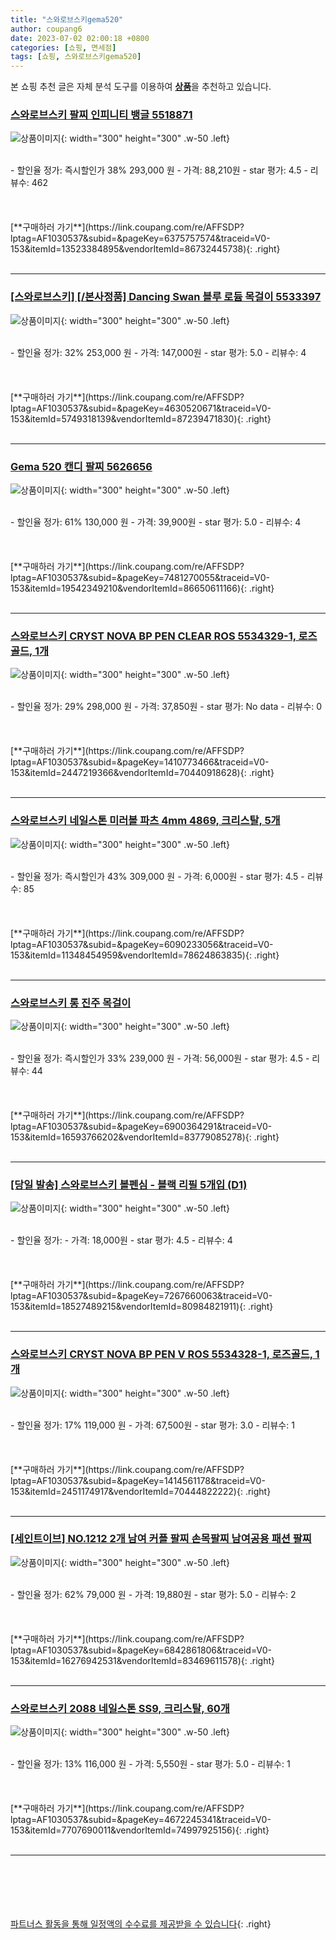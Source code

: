 ```yaml
---
title: "스와로브스키gema520"
author: coupang6
date: 2023-07-02 02:00:18 +0800
categories: [쇼핑, 면세점]
tags: [쇼핑, 스와로브스키gema520]
---
```


본 쇼핑 추천 글은 자체 분석 도구를 이용하여 [**상품**](https://link.coupang.com/a/bao1ui)을 추천하고 있습니다.

### [스와로브스키 팔찌 인피니티 뱅글 5518871](https://link.coupang.com/re/AFFSDP?lptag=AF1030537&subid=&pageKey=6375757574&traceid=V0-153&itemId=13523384895&vendorItemId=86732445738)

![상품이미지](https://thumbnail7.coupangcdn.com/thumbnails/remote/230x230ex/image/vendor_inventory/08bc/eea7a47b983fd582d349f6dbb55f92d3a6512df29209644dac0494c4208f.png){: width="300" height="300" .w-50 .left}


<br>
- 할인율 정가: 즉시할인가 38%  293,000   원
- 가격: 88,210원
- star 평가: 4.5
- 리뷰수: 462
<br>
<br>
<br>
<br>
[**구매하러 가기**](https://link.coupang.com/re/AFFSDP?lptag=AF1030537&subid=&pageKey=6375757574&traceid=V0-153&itemId=13523384895&vendorItemId=86732445738){: .right}
<br>
<br>

---

### [[스와로브스키] [/본사정품] Dancing Swan 블루 로듐 목걸이 5533397](https://link.coupang.com/re/AFFSDP?lptag=AF1030537&subid=&pageKey=4630520671&traceid=V0-153&itemId=5749318139&vendorItemId=87239471830)

![상품이미지](https://thumbnail6.coupangcdn.com/thumbnails/remote/230x230ex/image/vendor_inventory/2f50/24d80b8fe9862771afe6dc4d2ff815729a7f7aeaaf06619ef6f454e222f0.jpg){: width="300" height="300" .w-50 .left}


<br>
- 할인율 정가: 32%  253,000   원
- 가격: 147,000원
- star 평가: 5.0
- 리뷰수: 4
<br>
<br>
<br>
<br>
[**구매하러 가기**](https://link.coupang.com/re/AFFSDP?lptag=AF1030537&subid=&pageKey=4630520671&traceid=V0-153&itemId=5749318139&vendorItemId=87239471830){: .right}
<br>
<br>

---

### [Gema 520 캔디 팔찌 5626656](https://link.coupang.com/re/AFFSDP?lptag=AF1030537&subid=&pageKey=7481270055&traceid=V0-153&itemId=19542349210&vendorItemId=86650611166)

![상품이미지](https://thumbnail7.coupangcdn.com/thumbnails/remote/230x230ex/image/vendor_inventory/2543/787e573c40660da91800500372c1cdfba1fff13800d97e36ace7487f12ae.jpg){: width="300" height="300" .w-50 .left}


<br>
- 할인율 정가: 61%  130,000   원
- 가격: 39,900원
- star 평가: 5.0
- 리뷰수: 4
<br>
<br>
<br>
<br>
[**구매하러 가기**](https://link.coupang.com/re/AFFSDP?lptag=AF1030537&subid=&pageKey=7481270055&traceid=V0-153&itemId=19542349210&vendorItemId=86650611166){: .right}
<br>
<br>

---

### [스와로브스키 CRYST NOVA BP PEN CLEAR ROS 5534329-1, 로즈골드, 1개](https://link.coupang.com/re/AFFSDP?lptag=AF1030537&subid=&pageKey=1410773466&traceid=V0-153&itemId=2447219366&vendorItemId=70440918628)

![상품이미지](https://thumbnail10.coupangcdn.com/thumbnails/remote/230x230ex/image/retail/images/2020/03/19/10/7/ea59d59b-86d0-4628-8657-1e8e68c9b3f2.jpg){: width="300" height="300" .w-50 .left}


<br>
- 할인율 정가: 29%  298,000   원
- 가격: 37,850원
- star 평가: No data
- 리뷰수: 0
<br>
<br>
<br>
<br>
[**구매하러 가기**](https://link.coupang.com/re/AFFSDP?lptag=AF1030537&subid=&pageKey=1410773466&traceid=V0-153&itemId=2447219366&vendorItemId=70440918628){: .right}
<br>
<br>

---

### [스와로브스키 네일스톤 미러볼 파츠 4mm 4869, 크리스탈, 5개](https://link.coupang.com/re/AFFSDP?lptag=AF1030537&subid=&pageKey=6090233056&traceid=V0-153&itemId=11348454959&vendorItemId=78624863835)

![상품이미지](https://thumbnail7.coupangcdn.com/thumbnails/remote/230x230ex/image/rs_quotation_api/juuxagoa/b57968ba3ae346e9a58c81955d93b2c7.jpg){: width="300" height="300" .w-50 .left}


<br>
- 할인율 정가: 즉시할인가 43%  309,000   원
- 가격: 6,000원
- star 평가: 4.5
- 리뷰수: 85
<br>
<br>
<br>
<br>
[**구매하러 가기**](https://link.coupang.com/re/AFFSDP?lptag=AF1030537&subid=&pageKey=6090233056&traceid=V0-153&itemId=11348454959&vendorItemId=78624863835){: .right}
<br>
<br>

---

### [스와로브스키 롱 진주 목걸이](https://link.coupang.com/re/AFFSDP?lptag=AF1030537&subid=&pageKey=6900364291&traceid=V0-153&itemId=16593766202&vendorItemId=83779085278)

![상품이미지](https://thumbnail6.coupangcdn.com/thumbnails/remote/230x230ex/image/vendor_inventory/3687/30d6e010386c2e58c569d3359e636c5e1759d97b0afb6a428c14d6095ae8.jpg){: width="300" height="300" .w-50 .left}


<br>
- 할인율 정가: 즉시할인가 33%  239,000   원
- 가격: 56,000원
- star 평가: 4.5
- 리뷰수: 44
<br>
<br>
<br>
<br>
[**구매하러 가기**](https://link.coupang.com/re/AFFSDP?lptag=AF1030537&subid=&pageKey=6900364291&traceid=V0-153&itemId=16593766202&vendorItemId=83779085278){: .right}
<br>
<br>

---

### [[당일 발송] 스와로브스키 볼펜심 - 블랙 리필 5개입 (D1)](https://link.coupang.com/re/AFFSDP?lptag=AF1030537&subid=&pageKey=7267660063&traceid=V0-153&itemId=18527489215&vendorItemId=80984821911)

![상품이미지](https://thumbnail10.coupangcdn.com/thumbnails/remote/230x230ex/image/vendor_inventory/5c1a/660c3b47f19bd80ca8010bbbda8630db633cac0c0840fd32271feef5b94b.jpg){: width="300" height="300" .w-50 .left}


<br>
- 할인율 정가: 
- 가격: 18,000원
- star 평가: 4.5
- 리뷰수: 4
<br>
<br>
<br>
<br>
[**구매하러 가기**](https://link.coupang.com/re/AFFSDP?lptag=AF1030537&subid=&pageKey=7267660063&traceid=V0-153&itemId=18527489215&vendorItemId=80984821911){: .right}
<br>
<br>

---

### [스와로브스키 CRYST NOVA BP PEN V ROS 5534328-1, 로즈골드, 1개](https://link.coupang.com/re/AFFSDP?lptag=AF1030537&subid=&pageKey=1414561178&traceid=V0-153&itemId=2451174917&vendorItemId=70444822222)

![상품이미지](https://thumbnail8.coupangcdn.com/thumbnails/remote/230x230ex/image/retail/images/2020/03/30/11/2/c09cbc98-b297-40e2-8cf9-6a086e39773a.jpg){: width="300" height="300" .w-50 .left}


<br>
- 할인율 정가: 17%  119,000   원
- 가격: 67,500원
- star 평가: 3.0
- 리뷰수: 1
<br>
<br>
<br>
<br>
[**구매하러 가기**](https://link.coupang.com/re/AFFSDP?lptag=AF1030537&subid=&pageKey=1414561178&traceid=V0-153&itemId=2451174917&vendorItemId=70444822222){: .right}
<br>
<br>

---

### [[세인트이브] NO.1212 2개 남여 커플 팔찌 손목팔찌 남여공용 패션 팔찌](https://link.coupang.com/re/AFFSDP?lptag=AF1030537&subid=&pageKey=6842861806&traceid=V0-153&itemId=16276942531&vendorItemId=83469611578)

![상품이미지](https://thumbnail10.coupangcdn.com/thumbnails/remote/230x230ex/image/vendor_inventory/8c24/7f468382e8a10d0eed14034c614926bd32a11fef3266ce0d24709cebe53b.jpg){: width="300" height="300" .w-50 .left}


<br>
- 할인율 정가: 62%  79,000   원
- 가격: 19,880원
- star 평가: 5.0
- 리뷰수: 2
<br>
<br>
<br>
<br>
[**구매하러 가기**](https://link.coupang.com/re/AFFSDP?lptag=AF1030537&subid=&pageKey=6842861806&traceid=V0-153&itemId=16276942531&vendorItemId=83469611578){: .right}
<br>
<br>

---

### [스와로브스키 2088 네일스톤 SS9, 크리스탈, 60개](https://link.coupang.com/re/AFFSDP?lptag=AF1030537&subid=&pageKey=4672245341&traceid=V0-153&itemId=7707690011&vendorItemId=74997925156)

![상품이미지](https://thumbnail10.coupangcdn.com/thumbnails/remote/230x230ex/image/retail/images/2021/04/08/14/0/65d53b83-396b-43d4-a80d-210751c0107b.jpg){: width="300" height="300" .w-50 .left}


<br>
- 할인율 정가: 13%  116,000   원
- 가격: 5,550원
- star 평가: 5.0
- 리뷰수: 1
<br>
<br>
<br>
<br>
[**구매하러 가기**](https://link.coupang.com/re/AFFSDP?lptag=AF1030537&subid=&pageKey=4672245341&traceid=V0-153&itemId=7707690011&vendorItemId=74997925156){: .right}
<br>
<br>

---
<br><br><br><br><br> [파트너스 활동을 통해 일정액의 수수료를 제공받을 수 있습니다](https://link.coupang.com/a/bao1ui){: .right}